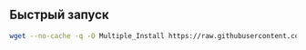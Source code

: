 ## Быстрый запуск

``` bash
wget --no-cache -q -O Multiple_Install https://raw.githubusercontent.com/TauroDeLline/Nodes/main/Multiple/Multiple_Install && chmod +x Multiple_Install && ./Multiple_Install
```
